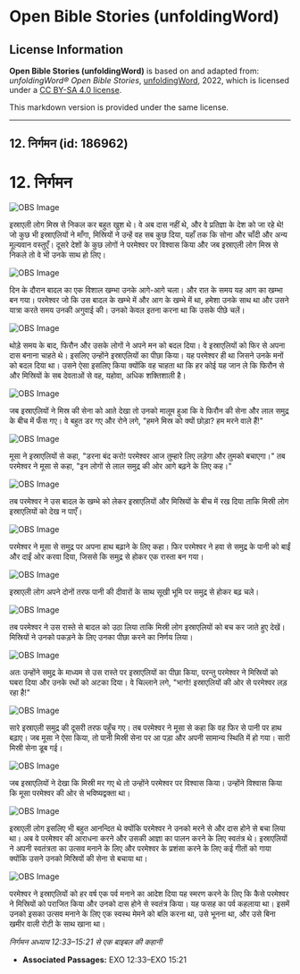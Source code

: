 # Open Bible Stories (unfoldingWord)

## License Information

**Open Bible Stories (unfoldingWord)** is based on and adapted from: _unfoldingWord® Open Bible Stories_, [unfoldingWord](https://unfoldingword.org/utw), 2022, which is licensed under a [CC BY-SA 4.0 license](https://creativecommons.org/licenses/by-sa/4.0/legalcode.en).

This markdown version is provided under the same license.



--------------------------------

## 12. निर्गमन (id: 186962)

12\. निर्गमन
============

![OBS Image](https://cdn.aquifer.bible/aquifer-content/resources/UWOBS/jpg/360px/obs-en-12-01.jpg)

इस्राएली लोग मिस्र से निकल कर बहुत खुश थे। वे अब दास नहीं थे, और वे प्रतिज्ञा के देश को जा रहे थे! जो कुछ भी इस्राएलियों ने माँगा, मिस्रियों ने उन्हें वह सब कुछ दिया, यहाँ तक कि सोना और चाँदी और अन्य मूल्यवान वस्तुएँ। दूसरे देशों के कुछ लोगों ने परमेश्वर पर विश्वास किया और जब इस्राएली लोग मिस्र से निकले तो वे भी उनके साथ हो लिए।

![OBS Image](https://cdn.aquifer.bible/aquifer-content/resources/UWOBS/jpg/360px/obs-en-12-02.jpg)

दिन के दौरान बादल का एक विशाल खम्भा उनके आगे\-आगे चला। और रात के समय यह आग का खम्भा बन गया। परमेश्वर जो कि उस बादल के खम्भे में और आग के खम्भे में था, हमेशा उनके साथ था और उसने यात्रा करते समय उनकी अगुवाई की। उनको केवल इतना करना था कि उसके पीछे चलें।

![OBS Image](https://cdn.aquifer.bible/aquifer-content/resources/UWOBS/jpg/360px/obs-en-12-03.jpg)

थोड़े समय के बाद, फिरौन और उसके लोगों ने अपने मन को बदल दिया। वे इस्राएलियों को फिर से अपना दास बनाना चाहते थे। इसलिए उन्होंने इस्राएलियों का पीछा किया। यह परमेश्वर ही था जिसने उनके मनों को बदल दिया था। उसने ऐसा इसलिए किया क्योंकि वह चाहता था कि हर कोई यह जान ले कि फिरौन से और मिस्रियों के सब देवताओं से वह, यहोवा, अधिक शक्तिशाली है।

![OBS Image](https://cdn.aquifer.bible/aquifer-content/resources/UWOBS/jpg/360px/obs-en-12-04.jpg)

जब इस्राएलियों ने मिस्र की सेना को आते देखा तो उनको मालूम हुआ कि वे फिरौन की सेना और लाल समुद्र के बीच में फँस गए। वे बहुत डर गए और रोने लगे, "हमने मिस्र को क्यों छोड़ा? हम मरने वाले हैं!"

![OBS Image](https://cdn.aquifer.bible/aquifer-content/resources/UWOBS/jpg/360px/obs-en-12-05.jpg)

मूसा ने इस्राएलियों से कहा, "डरना बंद करो! परमेश्वर आज तुम्हारे लिए लड़ेगा और तुमको बचाएगा।" तब परमेश्वर ने मूसा से कहा, "इन लोगों से लाल समुद्र की ओर आगे बढ़ने के लिए कह।"

![OBS Image](https://cdn.aquifer.bible/aquifer-content/resources/UWOBS/jpg/360px/obs-en-12-06.jpg)

तब परमेश्वर ने उस बादल के खम्भे को लेकर इस्राएलियों और मिस्रियों के बीच में रख दिया ताकि मिस्री लोग इस्राएलियों को देख न पाएँ।

![OBS Image](https://cdn.aquifer.bible/aquifer-content/resources/UWOBS/jpg/360px/obs-en-12-07.jpg)

परमेश्वर ने मूसा से समुद्र पर अपना हाथ बढ़ाने के लिए कहा। फिर परमेश्वर ने हवा से समुद्र के पानी को बाईं और दाईं ओर करवा दिया, जिससे कि समुद्र से होकर एक रास्ता बन गया।

![OBS Image](https://cdn.aquifer.bible/aquifer-content/resources/UWOBS/jpg/360px/obs-en-12-08.jpg)

इस्राएली लोग अपने दोनों तरफ पानी की दीवारों के साथ सूखी भूमि पर समुद्र से होकर बढ़ चले।

![OBS Image](https://cdn.aquifer.bible/aquifer-content/resources/UWOBS/jpg/360px/obs-en-12-09.jpg)

तब परमेश्वर ने उस रास्ते से बादल को उठा लिया ताकि मिस्री लोग इस्राएलियों को बच कर जाते हुए देखें। मिस्रियों ने उनको पकड़ने के लिए उनका पीछा करने का निर्णय लिया।

![OBS Image](https://cdn.aquifer.bible/aquifer-content/resources/UWOBS/jpg/360px/obs-en-12-10.jpg)

अतः उन्होंने समुद्र के माध्यम से उस रास्ते पर इस्राएलियों का पीछा किया, परन्तु परमेश्वर ने मिस्रियों को घबरा दिया और उनके रथों को अटका दिया। वे चिल्लाने लगे, "भागो! इस्राएलियों की ओर से परमेश्वर लड़ रहा है!"

![OBS Image](https://cdn.aquifer.bible/aquifer-content/resources/UWOBS/jpg/360px/obs-en-12-11.jpg)

सारे इस्राएली समुद्र की दूसरी तरफ पहुँच गए। तब परमेश्वर ने मूसा से कहा कि वह फिर से पानी पर हाथ बढ़ाए। जब मूसा ने ऐसा किया, तो पानी मिस्री सेना पर आ पड़ा और अपनी सामान्य स्थिति में हो गया। सारी मिस्री सेना डूब गई।

![OBS Image](https://cdn.aquifer.bible/aquifer-content/resources/UWOBS/jpg/360px/obs-en-12-12.jpg)

जब इस्राएलियों ने देखा कि मिस्री मर गए थे तो उन्होंने परमेश्वर पर विश्वास किया। उन्होंने विश्वास किया कि मूसा परमेश्वर की ओर से भविष्यद्वक्ता था।

![OBS Image](https://cdn.aquifer.bible/aquifer-content/resources/UWOBS/jpg/360px/obs-en-12-13.jpg)

इस्राएली लोग इसलिए भी बहुत आनन्दित थे क्योंकि परमेश्वर ने उनको मरने से और दास होने से बचा लिया था। अब वे परमेश्वर की आराधना करने और उसकी आज्ञा का पालन करने के लिए स्वतंत्र थे। इस्राएलियों ने अपनी स्वतंत्रता का उत्सव मनाने के लिए और परमेश्वर के प्रशंसा करने के लिए कई गीतों को गाया क्योंकि उसने उनको मिस्रियों की सेना से बचाया था।

![OBS Image](https://cdn.aquifer.bible/aquifer-content/resources/UWOBS/jpg/360px/obs-en-12-14.jpg)

परमेश्वर ने इस्राएलियों को हर वर्ष एक पर्व मनाने का आदेश दिया यह स्मरण करने के लिए कि कैसे परमेश्वर ने मिस्रियों को पराजित किया और उनको दास होने से स्वतंत्र किया। यह फसह का पर्व कहलाया था। इसमें उनको इसका उत्सव मनाने के लिए एक स्वस्थ मेमने को बलि करना था, उसे भूनना था, और उसे बिना खमीर वाली रोटी के साथ खाना था।

*निर्गमन अध्याय 12:33–15:21 से एक बाइबल की कहानी*

* **Associated Passages:** EXO 12:33–EXO 15:21


